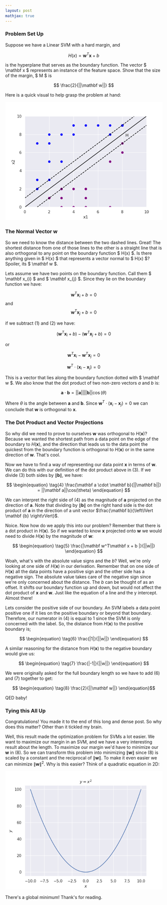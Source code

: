 ```yaml
---
layout: post
mathjax: true
---
```


### Problem Set Up
Suppose we have a Linear SVM with a hard margin, and

 $$ H(x) = \mathbf w^T\mathbf x + b $$
 
is the hyperplane that serves as the boundary function. The vector $ \mathbf x $ represents an instance of the feature space. Show that the size of the margin, $ M $ is

$$ \frac{2}{||\mathbf w||} $$

Here is a quick visual to help grasp the problem at hand:

<img src="/assets/images/svm_length_M.png" alt="Alt text" class="center-image">

### The Normal Vector w

So we need to know the distance between the two dashed lines. Great! The shortest distance from one of those lines to the other is a straight line that is also orthogonal to any point on the boundary function $ H(x) $. Is there anything given in $ H(x) $ that represents a vector normal to $ H(x) $? Spoiler, its $ \mathbf w $. 

Lets assume we have two points on the boundary function. Call them $ \mathbf x_{i} $ and $ \mathbf x_{j} $.  Since they lie on the boundary function we have:

$$
\begin{equation} \tag{1}  
\mathbf w^T\mathbf x_{i} + b = 0
\end{equation}
$$
 and 
 $$
 \begin{equation} \tag{2}
  \mathbf w^T\mathbf x_{j} + b = 0
  \end{equation}
 $$

if we subtract (1) and (2) we have:

$$
(\mathbf w^T\mathbf x_{i} + b ) -  (\mathbf w^T\mathbf x_{j} + b) =0
$$

or

$$
\mathbf w^T\mathbf x_{i}  -  \mathbf w^T\mathbf x_{j} =0
$$

$$
\mathbf w^T\cdot(\mathbf x_{i}  -  \mathbf x_{j}) =0
$$

This is a vector that lies along the boundary function dotted with $ \mathbf w $. We also know that the dot product of two non-zero vectors $a$ and $b$ is:

$$
\begin{equation} \tag{3}
\mathbf a \cdot \mathbf b = ||\mathbf a|| ||\mathbf b||\cos(\theta)
\end{equation}
$$

Where $\theta$ is the angle between $\mathbf a$ and $\mathbf b$. Since  $\mathbf w^T\cdot(\mathbf x_{i}  -  \mathbf x_{j}) =0$ we can conclude that $\mathbf w$ is orthogonal to $\mathbf x$.

### The Dot Product and Vector Projections
So why did we need to prove to ourselves $\mathbf{w}$ was orthogonal to $H(\mathbf x)$? Because we wanted the shortest path from a data point on the edge of the boundary to $H(\mathbf x)$, and the direction that leads us to the data point the quickest from the boundary function is orthogonal to $H(\mathbf x)$ or in the same direction of $\mathbf{w}$. That's cool.

Now we have to find a way of representing our data point $\mathbf x$ in terms of $\mathbf w$. We can do this with our definition of the dot product above in (3). If we divide (3) both sides by $\left\lVert \mathbf {b} \right\rVert$, we have:

$$
\begin{equation} \tag{4}
\frac{\mathbf a \cdot \mathbf b}{||\mathbf b||} = ||\mathbf a||\cos(\theta)
\end{equation}
$$

We can interpret the right side of (4) as the magnitude of $\mathbf a$ projected on the direction of $\mathbf a$. Note that dividing by $\left\lVert \mathbf {b} \right\rVert$ on the right hand side is the dot product of $\mathbf a$ in the direction of a unit vector $\frac{\mathbf b}{\left\lVert \mathbf {b} \right\rVert}$. 

Noice. Now how do we apply this into our problem? Remember that there is a dot product in $H(\mathbf x)$. So if we wanted to know $\mathbf x$ projected onto $\mathbf w$ we would need to divide $H(\mathbf x)$ by the magnitude of $\mathbf w$:

$$
\begin{equation} \tag{5}
 \frac{|\mathbf w^T\mathbf x + b |}{||w||} 
 \end{equation}
 $$

Woah, what's with the absolute value signs and the $b$? Well, we're only looking at one side of $H(\mathbf x)$ in our derivation. Remember that on one side of $H(\mathbf x)$ all the data points have a positive sign and the other side has a negative sign. The absolute value takes care of the negative sign since we're only concerned about the distance. The $b$ can be thought of as an offset. It shifts our boundary function up and down, but would not affect the dot product of $\mathbf x$ and $\mathbf w$.  Just like the equation of a line and the y intercept. Almost there!

Lets consider the positive side of our boundary. An SVM labels a data point positive one if it lies on the positive boundary or beyond that boundary. Therefore, our numerator in (4) is equal to 1 since the SVM is only concerned with the label. So, the distance from  $H(\mathbf x)$ to the positive boundary is;

$$
\begin{equation} \tag{6}
 \frac{|1|}{||w||} 
 \end{equation}
 $$

A similar reasoning for the distance from $H(\mathbf x)$ to the negative boundary would give us:

$$
\begin{equation} \tag{7}
 \frac{|-1|}{||w||} 
 \end{equation}
$$

We were originally asked for the full boundary length so we have to add (6) and (7) together to get:

$$
\begin{equation} \tag{8}
 \frac{2}{||\mathbf w||} 
 \end{equation}$$

QED baby!

### Tying this All Up
Congratulations! You made it to the end of this long and dense post. So why does this matter? Other than it tickled my brain.

Well, this result made the optimization problem for SVMs a lot easier. We want to maximize our margin in an SVM, and we have a very interesting result about the length. To maximize our margin we'd have to minimize our  $\mathbf w$ in (8). So we can transform this problem into minimizing $\left\lVert \mathbf {w} \right\rVert$ since (8) is scaled by a constant and the reciprocal of $\left\lVert \mathbf {w}\right\rVert$. To make it even easier we can minimize $\left\lVert \mathbf {w} \right\rVert^2$. Why is this easier? Think of a quadratic equation in 2D:

<img src="/assets/images/qudaratic.png" alt="Alt text" class="center-image">


There's a global minimum! Thank's for reading.


